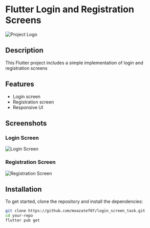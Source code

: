 # Flutter Login and Registration Screens

![Project Logo](./assets/images/logo.png)

## Description

This Flutter project includes a simple implementation of login and registration screens

## Features

- Login screen
- Registration screen
- Responsive UI

## Screenshots

### Login Screen
![Login Screen](./assets/images/log.jpg)

### Registration Screen
![Registration Screen](./assets/images/reg.jpg)

## Installation

To get started, clone the repository and install the dependencies:

```sh
git clone https://github.com/moazatef07/login_screen_task.git
cd your-repo
flutter pub get
